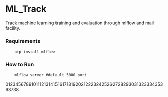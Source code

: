 # ML_Track
Track machine learning training and evaluation through mlflow and mail facility.

### Requirements
        pip install mlflow
       
       
### How to Run
        mlflow server #default 5000 port
        
        
01234567891011121314151617181920212223242526272829303132333435363738